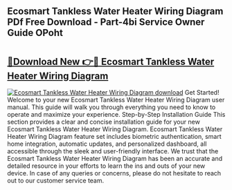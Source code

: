 ## Ecosmart Tankless Water Heater Wiring Diagram PDf Free Download - Part-4bi Service Owner Guide OPoht

# <h2><a href="http://dft478h.blite.top/?on=Ecosmart+Tankless+Water+Heater+Wiring+Diagram">🔗Download New 👉🔴 Ecosmart Tankless Water Heater Wiring Diagram</a></h2>

[![Ecosmart Tankless Water Heater Wiring Diagram download](https://i.imgur.com/lujVjoI.png)](http://dft478h.blite.top/?on=Ecosmart+Tankless+Water+Heater+Wiring+Diagram)
Get Started! Welcome to your new Ecosmart Tankless Water Heater Wiring Diagram user manual. This guide will walk you through everything you need to know to operate and maximize your experience. Step-by-Step Installation Guide This section provides a clear and concise installation guide for your new Ecosmart Tankless Water Heater Wiring Diagram. Ecosmart Tankless Water Heater Wiring Diagram feature set includes biometric authentication, smart home integration, automatic updates, and personalized dashboard, all accessible through the sleek and user-friendly interface. We trust that the Ecosmart Tankless Water Heater Wiring Diagram has been an accurate and detailed resource in your efforts to learn the ins and outs of your new device. In case of any queries or concerns, please do not hesitate to reach out to our customer service team.
